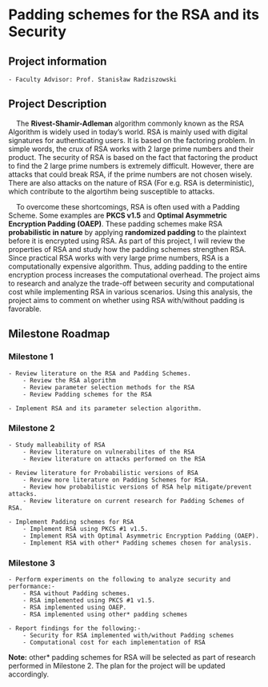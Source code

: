 # Padding schemes for the RSA and its Security
## Project information
    - Faculty Advisor: Prof. Stanisław Radziszowski

## Project Description
&nbsp;&nbsp;&nbsp;&nbsp;The **Rivest-Shamir-Adleman** algorithm commonly known as the RSA Algorithm is widely used in today’s world. RSA is mainly used with digital signatures for authenticating users. It is based on the factoring problem. In simple words, the crux of RSA works with 2 large prime numbers and their product. The security of RSA is based on the fact that factoring the product to find the 2 large prime numbers is extremely difficult. However, there are attacks that could break RSA, if the prime numbers are not chosen wisely. There are also attacks on the nature of RSA (For e.g. RSA is deterministic), which contribute to the algortihm being susceptible to attacks.
   
&nbsp;&nbsp;&nbsp;&nbsp;To overcome these shortcomings, RSA is often used with a Padding Scheme. Some examples are **PKCS v1.5** and **Optimal Asymmetric Encryption Padding (OAEP)**. These padding schemes make RSA **probabilistic in nature** by applying **randomized padding** to the plaintext before it is encrypted using RSA. As part of this project, I will review the properties of RSA and study how the padding schemes strengthen RSA. Since practical RSA works with very large prime numbers, RSA is a computationally expensive algorithm. Thus, adding padding to the entire encryption process increases the computational overhead. The project aims to research and analyze the trade-off between security and computational cost while implementing RSA in various scenarios. Using this analysis, the project aims to comment on whether using RSA with/without padding is favorable.

## Milestone Roadmap
### Milestone 1
    - Review literature on the RSA and Padding Schemes.
        - Review the RSA algorithm
        - Review parameter selection methods for the RSA
        - Review Padding schemes for the RSA

    - Implement RSA and its parameter selection algorithm.

### Milestone 2
    - Study malleability of RSA
        - Review literature on vulnerabilites of the RSA
        - Review literature on attacks performed on the RSA

    - Review literature for Probabilistic versions of RSA
        - Review more literature on Padding Schemes for RSA.
        - Review how probabilistic versions of RSA help mitigate/prevent attacks.
        - Review literature on current research for Padding Schemes of RSA.
    
    - Implement Padding schemes for RSA
        - Implement RSA using PKCS #1 v1.5.
        - Implement RSA with Optimal Asymmetric Encryption Padding (OAEP).
        - Implement RSA with other* Padding schemes chosen for analysis.

### Milestone 3
    - Perform experiments on the following to analyze security and performance:-
        - RSA without Padding schemes.
        - RSA implemented using PKCS #1 v1.5.
        - RSA implemented using OAEP.
        - RSA implemented using other* padding schemes
    
    - Report findings for the following:-
        - Security for RSA implemented with/without Padding schemes
        - Computational cost for each implementation of RSA

**Note:** other* padding schemes for RSA will be selected as part of research performed in Milestone 2. The plan for the project will be updated accordingly.
